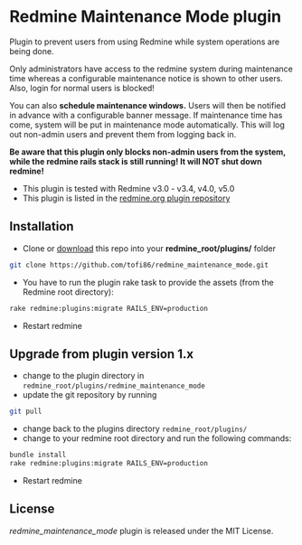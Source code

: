 Redmine Maintenance Mode plugin
===============================

Plugin to prevent users from using Redmine while system operations are being done.

Only administrators have access to the redmine system during maintenance time whereas a configurable maintenance notice is shown to other users. Also, login for normal users is blocked!

You can also **schedule maintenance windows.** Users will then be notified in advance with a configurable banner message. If maintenance time has come, system will be put in maintenance mode automatically. This will log out non-admin users and prevent them from logging back in.

**Be aware that this plugin only blocks non-admin users from the system, while the redmine rails stack is still running! It will NOT shut down redmine!**

* This plugin is tested with Redmine v3.0 - v3.4, v4.0, v5.0
* This plugin is listed in the [redmine.org plugin repository](http://www.redmine.org/plugins/redmine_maintenance_mode)

Installation
------------

* Clone or [download](https://github.com/tofi86/redmine_maintenance_mode/releases) this repo into your **redmine_root/plugins/** folder

```bash
git clone https://github.com/tofi86/redmine_maintenance_mode.git
```

* You have to run the plugin rake task to provide the assets (from the Redmine root directory):

```bash
rake redmine:plugins:migrate RAILS_ENV=production
```

* Restart redmine

Upgrade from plugin version 1.x
-------------------------------

* change to the plugin directory in `redmine_root/plugins/redmine_maintenance_mode`
* update the git repository by running

```bash
git pull
```

* change back to the plugins directory `redmine_root/plugins/`
* change to your redmine root directory and run the following commands:

```bash
bundle install
rake redmine:plugins:migrate RAILS_ENV=production
```

* Restart redmine

License
-------

*redmine_maintenance_mode* plugin is released under the MIT License.
